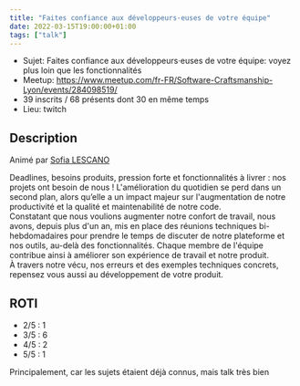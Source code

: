 ```yaml
---
title: "Faites confiance aux développeurs·euses de votre équipe"
date: 2022-03-15T19:00:00+01:00 
tags: ["talk"] 
---
```


- Sujet: Faites confiance aux développeurs·euses de votre équipe: voyez plus loin que les fonctionnalités
- Meetup: https://www.meetup.com/fr-FR/Software-Craftsmanship-Lyon/events/284098519/
- 39 inscrits / 68 présents dont 30 en même temps
- Lieu: twitch

## Description

Animé par [Sofia LESCANO](https://twitter.com/SofLesc)

Deadlines, besoins produits, pression forte et fonctionnalités à livrer : nos projets ont besoin de nous ! L'amélioration du quotidien se perd dans un second plan, alors qu’elle a un impact majeur sur l'augmentation de notre productivité et la qualité et maintenabilité de notre code.  
Constatant que nous voulions augmenter notre confort de travail, nous avons, depuis plus d'un an, mis en place des réunions techniques bi-hebdomadaires pour prendre le temps de discuter de notre plateforme et nos outils, au-delà des fonctionnalités. Chaque membre de l'équipe contribue ainsi à améliorer son expérience de travail et notre produit.  
À travers notre vécu, nos erreurs et des exemples techniques concrets, repensez vous aussi au développement de votre produit.  


## ROTI

- 2/5 : 1
- 3/5 : 6
- 4/5 : 2
- 5/5 : 1

Principalement, car les sujets étaient déjà connus, mais talk très bien
